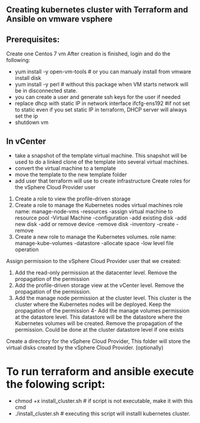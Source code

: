 ## Creating kubernetes cluster with Terraform and Ansible on vmware vsphere
## Prerequisites:
Create one Centos 7 vm
After creation is finished, login and do the following:
  - yum install -y open-vm-tools  # or you can manualy install from vmware install disk 
  - yum install -y perl 			 # without this package when VM starts network will be in disconnected state. 
  - you can create a user and generate ssh keys for the user if needed
  - replace dhcp with static IP in network interface ifcfg-ens192	 #if not set to static even if you set static IP in terraform, DHCP server will always set the ip 
  - shutdown vm

## In vCenter
  - take a snapshot of the template virtual machine. This snapshot will be used to do a linked clone of the template into several virtual machines.
  - convert the virtual machine to a template
  - move the template to the new template folder
  - add user that terraform will use to create infrastructure
Create roles for the vSphere Cloud Provider user
1) Create a role to view the profile-driven storage
2) Create a role to manage the Kubernetes nodes virtual machines
   role name: manage-node-vms
   -resources 
         -assign virtual machine to resource pool
   -Virtual Machine
         -configuration
		        -add existing disk
				-add new disk
				-add or remove device
				-remove disk
		 -inventory
		        -create
				-remove
3) Create a new role to manage the Kubernetes volumes.
   role name: manage-kube-volumes
         -datastore
		        -allocate space
				-low level file operation

Assign permission to the vSphere Cloud Provider user that we created: 
1) Add the read-only permission at the datacenter level. Remove the propagation of the permission
2) Add the profile-driven storage view at the vCenter level. Remove the propagation of the permission.
3) Add the manage node permission at the cluster level. This cluster is the cluster where the Kubernetes nodes will be deployed. 
Keep the propagation of the permission
4- Add the manage volumes permission at the datastore level. This datastore will be the datastore where the Kubernetes volumes will be created. 
Remove the propagation of the permission. Could be done at the cluster datastore level if one exists

Create a directory for the vSphere Cloud Provider, This folder will store the virtual disks created by the vSphere Cloud Provider. (optionally) 

# To run terraform and ansible execute the folowing script:
  - chmod +x install_cluster.sh         # if script is not executable, make it with this cmd
  - ./install_cluster.sh                # executing this script will installl kubernetes cluster.